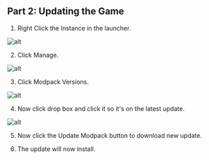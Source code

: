 Part 2: Updating the Game
---
1. Right Click the Instance in the launcher.

![alt](https://i.imgur.com/ZKqaWKJ.png)

2. Click Manage.

![alt](blob:https://imgur.com/16089581-ec6d-40f5-b4ee-2d3cb0ad44da)

3. Click Modpack Versions.

![alt](https://i.imgur.com/JNHdtAF.png)

4. Now click drop box and click it so it's on the latest update. 

![alt](https://i.imgur.com/h9ErPIX.png)

5. Now click the Update Modpack button to download new update.

6. The update will now install. 